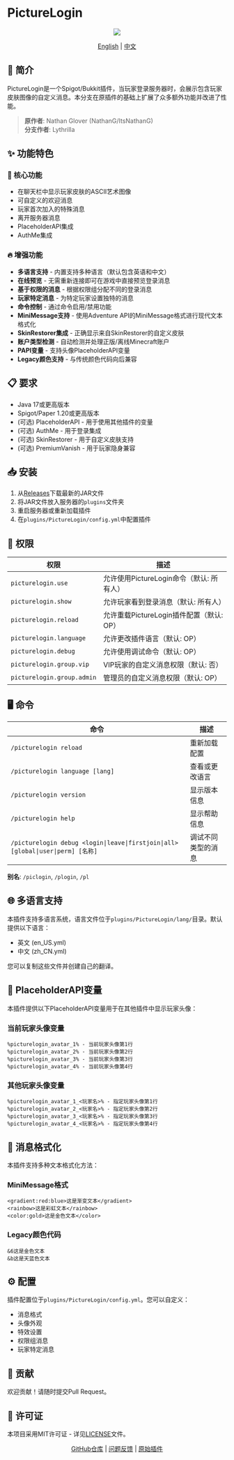 # PictureLogin

<div align="center">

<div align="center">
  <img src="https://i.imgur.com/kNW94py.png">
</div>

[English](README.md) | [中文](README_CN.md)

</div>

## 📝 简介

PictureLogin是一个Spigot/Bukkit插件，当玩家登录服务器时，会展示包含玩家皮肤图像的自定义消息。本分支在原插件的基础上扩展了众多额外功能并改进了性能。

> **原作者**: Nathan Glover (NathanG/ItsNathanG)  
> **分支作者**: Lythrilla

## ✨ 功能特色

### 🚀 核心功能
* 在聊天栏中显示玩家皮肤的ASCII艺术图像
* 可自定义的欢迎消息
* 玩家首次加入的特殊消息
* 离开服务器消息
* PlaceholderAPI集成
* AuthMe集成

### 🔥 增强功能
* **多语言支持** - 内置支持多种语言（默认包含英语和中文）
* **在线预览** - 无需重新连接即可在游戏中直接预览登录消息
* **基于权限的消息** - 根据权限组分配不同的登录消息
* **玩家特定消息** - 为特定玩家设置独特的消息
* **命令控制** - 通过命令启用/禁用功能
* **MiniMessage支持** - 使用Adventure API的MiniMessage格式进行现代文本格式化
* **SkinRestorer集成** - 正确显示来自SkinRestorer的自定义皮肤
* **账户类型检测** - 自动检测并处理正版/离线Minecraft账户
* **PAPI变量** - 支持头像PlaceholderAPI变量
* **Legacy颜色支持** - 与传统颜色代码向后兼容

## 📋 要求

* Java 17或更高版本
* Spigot/Paper 1.20或更高版本
* (可选) PlaceholderAPI - 用于使用其他插件的变量
* (可选) AuthMe - 用于登录集成
* (可选) SkinRestorer - 用于自定义皮肤支持
* (可选) PremiumVanish - 用于玩家隐身兼容

## 📥 安装

1. 从[Releases](https://github.com/Lythrilla/PictureLogin/releases)下载最新的JAR文件
2. 将JAR文件放入服务器的`plugins`文件夹
3. 重启服务器或重新加载插件
4. 在`plugins/PictureLogin/config.yml`中配置插件

## 🔑 权限

权限 | 描述
--- | ---
`picturelogin.use` | 允许使用PictureLogin命令（默认: 所有人）
`picturelogin.show` | 允许玩家看到登录消息（默认: 所有人）
`picturelogin.reload` | 允许重载PictureLogin插件配置（默认: OP）
`picturelogin.language` | 允许更改插件语言（默认: OP）
`picturelogin.debug` | 允许使用调试命令（默认: OP）
`picturelogin.group.vip` | VIP玩家的自定义消息权限（默认: 否）
`picturelogin.group.admin` | 管理员的自定义消息权限（默认: OP）

## 🖥️ 命令

命令 | 描述
--- | ---
`/picturelogin reload` | 重新加载配置
`/picturelogin language [lang]` | 查看或更改语言
`/picturelogin version` | 显示版本信息
`/picturelogin help` | 显示帮助信息
`/picturelogin debug <login\|leave\|firstjoin\|all> [global\|user\|perm] [名称]` | 调试不同类型的消息

**别名**: `/piclogin`, `/plogin`, `/pl`

## 🌐 多语言支持

本插件支持多语言系统，语言文件位于`plugins/PictureLogin/lang/`目录。默认提供以下语言：

* 英文 (en_US.yml)
* 中文 (zh_CN.yml)

您可以复制这些文件并创建自己的翻译。

## 🔌 PlaceholderAPI变量

本插件提供以下PlaceholderAPI变量用于在其他插件中显示玩家头像：

### 当前玩家头像变量
```
%picturelogin_avatar_1% - 当前玩家头像第1行
%picturelogin_avatar_2% - 当前玩家头像第2行
%picturelogin_avatar_3% - 当前玩家头像第3行
%picturelogin_avatar_4% - 当前玩家头像第4行
```

### 其他玩家头像变量
```
%picturelogin_avatar_1_<玩家名>% - 指定玩家头像第1行
%picturelogin_avatar_2_<玩家名>% - 指定玩家头像第2行
%picturelogin_avatar_3_<玩家名>% - 指定玩家头像第3行
%picturelogin_avatar_4_<玩家名>% - 指定玩家头像第4行
```

## 🎨 消息格式化

本插件支持多种文本格式化方法：

### MiniMessage格式
```
<gradient:red:blue>这是渐变文本</gradient>
<rainbow>这是彩虹文本</rainbow>
<color:gold>这是金色文本</color>
```

### Legacy颜色代码
```
&6这是金色文本
&b这是天蓝色文本
```

## ⚙️ 配置

插件配置位于`plugins/PictureLogin/config.yml`。您可以自定义：

* 消息格式
* 头像外观
* 特效设置
* 权限组消息
* 玩家特定消息

## 🤝 贡献

欢迎贡献！请随时提交Pull Request。

## 📄 许可证

本项目采用MIT许可证 - 详见[LICENSE](LICENSE)文件。

<div align="center">

[GitHub仓库](https://github.com/Lythrilla/PictureLogin) | [问题反馈](https://github.com/Lythrilla/PictureLogin/issues) | [原始插件](https://github.com/ItsNathanG/PictureLogin)

</div>

